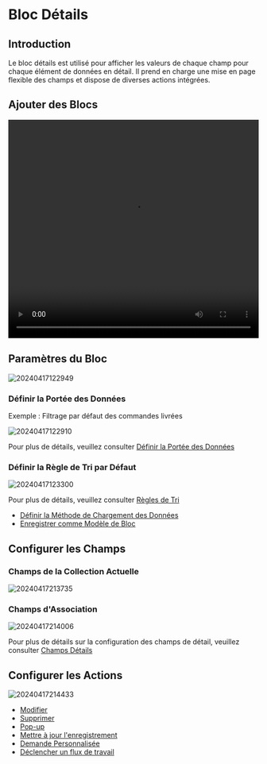 # Bloc Détails

## Introduction

Le bloc détails est utilisé pour afficher les valeurs de chaque champ pour chaque élément de données en détail. Il prend en charge une mise en page flexible des champs et dispose de diverses actions intégrées.

## Ajouter des Blocs

<video width="100%" height="440" controls>
      <source src="https://static-docs.nocobase.com/20240417122622.mp4" type="video/mp4">
</video>

## Paramètres du Bloc

![20240417122949](https://static-docs.nocobase.com/20240417122949.png)

### Définir la Portée des Données

Exemple : Filtrage par défaut des commandes livrées

![20240417122910](https://static-docs.nocobase.com/20240417122910.png)

Pour plus de détails, veuillez consulter [Définir la Portée des Données](/handbook/ui/blocks/block-settings/data-scope)

### Définir la Règle de Tri par Défaut

![20240417123300](https://static-docs.nocobase.com/20240417123300.png)

Pour plus de détails, veuillez consulter [Règles de Tri](/handbook/ui/blocks/block-settings/sorting-rule)

- [Définir la Méthode de Chargement des Données](/handbook/ui/blocks/block-settings/loading-mode)
- [Enregistrer comme Modèle de Bloc](/handbook/ui/blocks/block-settings/block-template)

## Configurer les Champs

### Champs de la Collection Actuelle

![20240417213735](https://static-docs.nocobase.com/20240417213735.png)

### Champs d'Association

![20240417214006](https://static-docs.nocobase.com/20240417214006.png)

Pour plus de détails sur la configuration des champs de détail, veuillez consulter [Champs Détails](/handbook/ui/fields/generic/detail-form-item)

## Configurer les Actions

![20240417214433](https://static-docs.nocobase.com/20240417214433.png)

- [Modifier](/handbook/ui/actions/types/edit)
- [Supprimer](/handbook/ui/actions/types/delete)
- [Pop-up](/handbook/ui/actions/types/pop-up)
- [Mettre à jour l'enregistrement](/handbook/ui/actions/types/update-record)
- [Demande Personnalisée](/handbook/action-custom-request)
- [Déclencher un flux de travail](/handbook/workflow/manual/triggers/cutom-action-trigger)
